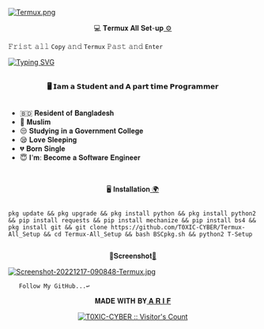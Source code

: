 [![Termux.png](https://i.postimg.cc/9M946V6H/Termux.png)](https://postimg.cc/ZBTK3kYw)

<p align="center">💻 𝐓𝐞𝐫𝐦𝐮𝐱 𝐀𝐥𝐥 𝐒𝐞𝐭-𝐮𝐩<a href="https://www.facebook.com/ArifHasNaiN.official"> ⚙️</a> </p>

𝙵𝚛𝚒𝚜𝚝 𝚊𝚕𝚕 `𝙲𝚘𝚙𝚢` 𝚊𝚗𝚍 `𝚃𝚎𝚛𝚖𝚞𝚡` 𝙿𝚊𝚜𝚝 𝚊𝚗𝚍 ` 𝙴𝚗𝚝𝚎𝚛 `


[![Typing SVG](https://readme-typing-svg.herokuapp.com?size=30&color=00FFF0&lines=%F0%9F%91%8B++%F0%9D%90%87%F0%9D%90%84%F0%9D%90%8B%F0%9D%90%8B%F0%9D%90%8E+%F0%9D%90%92%F0%9D%90%88%F0%9D%90%91+%F0%9D%90%96%F0%9D%90%84%F0%9D%90%8B%F0%9D%90%82%F0%9D%90%8E%F0%9D%90%8C%F0%9D%90%84++%F0%9F%A4%9D%3B++%F0%9F%98%8C%F0%9D%90%8C%F0%9D%90%98+%F0%9D%90%86%F0%9D%90%88%F0%9D%90%93%F0%9D%90%87%F0%9D%90%94%F0%9D%90%81+%F0%9D%90%80%F0%9D%90%82%F0%9D%90%82%F0%9D%90%8E%F0%9D%90%94%F0%9D%90%8D%F0%9D%90%93++%3B++%F0%9D%90%88%F0%9D%90%93%27%F0%9D%90%92+%F0%9D%90%92%F0%9D%90%88%F0%9D%90%8B%F0%9D%90%84%F0%9D%90%8D%F0%9D%90%93+%F0%9D%90%93%F0%9D%90%8E%F0%9D%90%97%F0%9D%90%88%F0%9D%90%82++%3B++%F0%9D%90%8D%F0%9D%90%80%F0%9D%90%8C%F0%9D%90%84%3A+%F0%9D%90%80%F0%9D%90%91%F0%9D%90%88%F0%9D%90%85+%F0%9D%90%87%F0%9D%90%80%F0%9D%90%92%F0%9D%90%8D%F0%9D%90%80%F0%9D%90%88%F0%9D%90%8D+%F0%9F%92%9C+%3B+%F0%9F%98%8C+++%F0%9D%90%88%27%F0%9D%90%8C+%F0%9D%90%80+%F0%9D%90%92%F0%9D%90%93%F0%9D%90%94%F0%9D%90%83%F0%9D%90%84%F0%9D%90%8D%F0%9D%90%93++%F0%9F%98%8B+%3B++++%F0%9D%90%80%F0%9D%90%8D%F0%9D%90%83+%F0%9D%90%8F%F0%9D%90%80%F0%9D%90%91%F0%9D%90%93+%F0%9D%90%93%F0%9D%90%88%F0%9D%90%8C%F0%9D%90%84+++%3B+++++%F0%9D%90%8F%F0%9D%90%91%F0%9D%90%8E%F0%9D%90%86%F0%9D%90%91%F0%9D%90%80%F0%9D%90%8C%F0%9D%90%8C%F0%9D%90%84%F0%9D%90%91++%F0%9F%98%8E)](https://git.io/typing-svg)

<div align="left">
<br>
<div align="center">
<b> 🖥️ 𝗜𝗮𝗺 𝗮 𝗦𝘁𝘂𝗱𝗲𝗻𝘁 𝗮𝗻𝗱 𝗔 𝗽𝗮𝗿𝘁 𝘁𝗶𝗺𝗲 𝗣𝗿𝗼𝗴𝗿𝗮𝗺𝗺𝗲𝗿 </b>
<br>
<br>
</div>
<ul>
<li>🇧🇩 𝐑𝐞𝐬𝐢𝐝𝐞𝐧𝐭 𝐨𝐟 𝐁𝐚𝐧𝐠𝐥𝐚𝐝𝐞𝐬𝐡</li>
<li>💜 𝐌𝐮𝐬𝐥𝐢𝐦 </li>
<li>😒 𝐒𝐭𝐮𝐝𝐲𝐢𝐧𝐠 𝐢𝐧 𝐚 𝐆𝐨𝐯𝐞𝐫𝐧𝐦𝐞𝐧𝐭 𝐂𝐨𝐥𝐥𝐞𝐠𝐞</li>
<li>😪 𝐋𝐨𝐯𝐞 𝐒𝐥𝐞𝐞𝐩𝐢𝐧𝐠 </li>
<li>💔 𝐁𝐨𝐫𝐧 𝐒𝐢𝐧𝐠𝐥𝐞 </li>
<li>😇 𝐈'𝐦: 𝐁𝐞𝐜𝐨𝐦𝐞 𝐚 𝐒𝐨𝐟𝐭𝐰𝐚𝐫𝐞 𝐄𝐧𝐠𝐢𝐧𝐞𝐞𝐫</li>
</ul>
<br>
</div>


<p align="center">🖥️ 𝐈𝐧𝐬𝐭𝐚𝐥𝐥𝐚𝐭𝐢𝐨𝐧<a href="https://www.facebook.com/ArifHasNaiN.official"> 🌍</a> </p>
 

```

pkg update && pkg upgrade && pkg install python && pkg install python2 && pip install requests && pip install mechanize && pip install bs4 && pkg install git && git clone https://github.com/T0XIC-CYBER/Termux-All_Setup && cd Termux-All_Setup && bash BSCpkg.sh && python2 T-Setup


```
<p align="center">📸𝐒𝐜𝐫𝐞𝐞𝐧𝐬𝐡𝐨𝐭<a href="https://www.facebook.com/ArifHasNaiN.official">📸</a> </p>

[![Screenshot-20221217-090848-Termux.jpg](https://i.postimg.cc/XYvwrx7z/Screenshot-20221217-090848-Termux.jpg)](https://postimg.cc/RNj387t7)

`    Follow My GitHub...↩️   `




<p align="center">𝐌𝐀𝐃𝐄 𝐖𝐈𝐓𝐇 𝐁𝐘<a href="https://www.facebook.com/ArifHasNaiN.official"> 𝐀 𝐑 𝐈 𝐅</a> </p>


<div align="center">
<a href="https://gist.github.com/T0XIC-CYBER"><img src="https://profile-counter.glitch.me/{T0XIC-CYBER}/count.svg" alt="T0XIC-CYBER :: Visitor's Count" /></a>
</div>
